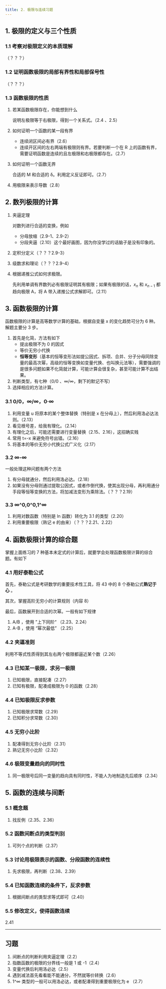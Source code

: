 ```yaml
---
title: 2. 极限与连续习题
---
```


## 1. 极限的定义与三个性质

### 1.1 考察对极限定义的本质理解

（？？？）

### 1.2 证明函数极限的局部有界性和局部保号性

（？？？）

### 1.3 函数极限的性质

1. 若某函数极限存在，你能想到什么

   说明左极限等于右极限，得到一个关系式。（2.4 、2.5）

2. 如何证明一个函数的某一段有界

   - 连续闭区间必有界（2.6）
   - 连续开区间的左右两端有极限则有界。若要判断一个在 R 上的函数有界，需要证明函数是连续的且左极限和右极限都存在。（2.7）

3. 如何证明一个函数无界

   合适的 M 和合适的 δ。利用定义反证即可。（2.7）

4. 用极限来表示导数（2.8）

## 2. 数列极限的计算

1. 夹逼定理

   对数列进行合适的变换，例如

   - 分母放缩（2.9-1、2.9-2）
   - 分段夹逼（2.10）这个最好画图，因为你没学过的话脑子是没有印象的。

2. 定积分定义（？？？2.9-3）

3. 级数求和理论（？？？2.9-4）

4. 根据递推公式如何求极限。

   先利用单调有界数列必有极限证明其有极限；如果有极限的话，$x_n$ 和 $x_{n-1}$ 都趋向极限 A，将 A 带入递推公式求解即可。（2.11）

## 3. 函数极限的计算

函数极限的计算是高等数学计算的基础，根据自变量 x 的变化趋势可分为 6 种。解题主要分 3 步。

1. 首先是化简，方法有如下
   - 提出极限不为 0 的因式
   - 等价无穷小代换
   - **恒等变形**（基本的恒等变形法如提公因式、拆项、合并、分子分母同除变量的最高次幂，高级的恒等变换如变量代换、也叫换元法等），需要强调的是很多问题如果不化简就计算，可能计算会很复杂，甚至可能计算不出结果。
2. 判断类型，有七种（0/0 、∞/∞，剩下的默记不写）
3. 选择相应的方法计算。

### 3.1 0/0，∞/∞，0·∞

1. 利用变量 u 将原本的某个整体替换（特别是 x 在分母上），然后利用洛必达法则。（2.13）
2. 看见根号差，给我有理化。（2.14）
3. 有理化之后，可能还需要进行变量替换（2.15、2.16），这招确实贱
4. 常用 t=-x 来避免符号出错。（2.16）
5. 将基本的等价无穷小代换公式广义化（2.17）

### 3.2 ∞-∞

一般处理这种问题有两个方法

1. 有分母就通分，然后利用洛必达。（2.18）
2. 如果没有分母则通过提取公因式，或者作倒代换，使其出现分母，再利用通分手段等恒等变换的方法，将加减法变形为乘除法。（？？？2.19）

### 3.3 ∞^0,0^0,1^∞​

1. 利用对数函数（特别是 ln 函数）转化为 3.1 的类型（2.20）
2. 利用重要极限（熟记 e 的由来）（？？？2.21、2.22）

## 4. 函数极限计算的综合题

掌握上面练习的 7 种基本未定式的计算后，就要学会处理函数极限计算的综合题。有如下

### 4.1 用好泰勒公式

首先，泰勒公式是考研数学的重要技术性工具，将 43 中的 8 个泰勒公式**熟记于心** 。

其次，掌握高阶无穷小的计算规则（内容 8）

最后，函数展开到合适的次幂。一般有如下规律

1. A/B ，使用 ”上下同阶“ （2.23、2.24）
2. A-B ，使用 “幂次最低” （2.25）

### 4.2 夹逼准则

利用不等式性质得到其左右两个极限都逼近某个数（2.26）

### 4.3 已知某一极限，求另一极限

1. 已知极限，直接配凑（2.27）
2. 已知有极限，配凑成极限为 0 的函数（2.28）

### 4.4 已知极限反求参数

1. 已知极限求常数（2.29）
2. 已知积分求常数（2.30）

### 4.5 无穷小比阶

1. 配凑得到无穷小比阶（2.31）
2. 熟记无穷小比阶（2.32）

### 4.6 极限变量趋向的同时性

1. 同一极限号后同一变量的趋向具有同时性，不能人为地制造先后顺序（2.34）

## 5. 函数的连续与间断

### 5.1 概念题

1. 找反例（2.35、2.36）

### 5.2 函数间断点的类型判别

1. 可列个点的判断（2.37）

### 5.3 讨论用极限表示的函数、分段函数的连续性

1. 先求极限，再判断（2.38、2.39）

### 5.4 已知函数连续的条件下，反求参数

1. 根据间断点的类型求等式即可（2.40）

### 5.5 修改定义，使得函数连续

2.41

---

## 习题

1. 间断点的判断利用夹逼定理（2.2）
2. 指数函数的极限的分界线一般是 1 或 -1（2.4）
3. 变量代换后利用洛必达（2.5）
4. 遇到减法首先看看能不能通分，不然就等价转换（2.6）
5. 1^∞ 类型的一般可以用洛必达，或者配凑得到重要极限化为 e （2.7）